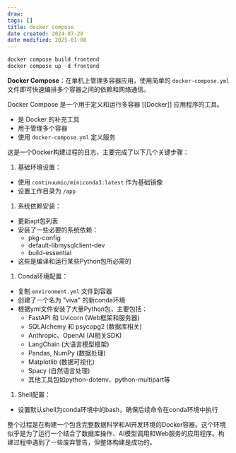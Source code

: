 ```yaml
---
draw:
tags: []
title: docker compose
date created: 2024-07-20
date modified: 2025-01-08
---
```


```Java
docker compose build frontend
docker compose up -d frontend

```

**Docker Compose**：在单机上管理多容器应用，使用简单的 `docker-compose.yml` 文件即可快速编排多个容器之间的依赖和网络通信。

Docker Compose 是一个用于定义和运行多容器 [[Docker]] 应用程序的工具。

- 是 Docker 的补充工具
- 用于管理多个容器
- 使用 `docker-compose.yml` 定义服务

这是一个Docker构建过程的日志，主要完成了以下几个关键步骤：

1. 基础环境设置：
- 使用 `continuumio/miniconda3:latest` 作为基础镜像
- 设置工作目录为 `/app`

1. 系统依赖安装：
- 更新apt包列表
- 安装了一些必要的系统依赖：
  - pkg-config
  - default-libmysqlclient-dev
  - build-essential
- 这些是编译和运行某些Python包所必需的

1. Conda环境配置：
- 复制 `environment.yml` 文件到容器
- 创建了一个名为 "viva" 的新conda环境
- 根据yml文件安装了大量Python包，主要包括：
  - FastAPI 和 Uvicorn (Web框架和服务器)
  - SQLAlchemy 和 psycopg2 (数据库相关)
  - Anthropic、OpenAI (AI相关SDK)
  - LangChain (大语言模型框架)
  - Pandas, NumPy (数据处理)
  - Matplotlib (数据可视化)
  - Spacy (自然语言处理)
  - 其他工具包如python-dotenv、python-multipart等

1. Shell配置：
- 设置默认shell为conda环境中的bash，确保后续命令在conda环境中执行

整个过程是在构建一个包含完整数据科学和AI开发环境的Docker容器。这个环境似乎是为了运行一个结合了数据库操作、AI模型调用和Web服务的应用程序。构建过程中遇到了一些废弃警告，但整体构建是成功的。
